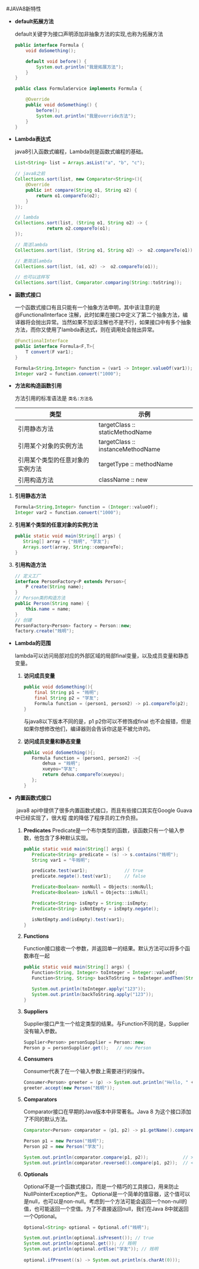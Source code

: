 #JAVA8新特性

* **default拓展方法**

  default关键字为接口声明添加非抽象方法的实现,也称为拓展方法

  ```java
  public interface Formula {
      void doSomething();
  
      default void before() {
          System.out.println("我是拓展方法");
      }
  }
  
  public class FormulaService implements Formula {
  
      @Override
      public void doSomething() {
          before();
          System.out.println("我是override方法");
      }
  }
  ```

* **Lambda表达式**

  java8引入函数式编程，Lambda则是函数式编程的基础。

  ```java
  List<String> list = Arrays.asList("a", "b", "c");
  
  // java8之前
  Collections.sort(list, new Comparator<String>(){
      @Override
      public int compare(String o1, String o2) {
          return o1.compareTo(o2);
      }
  });
  
  // lambda
  Collections.sort(list, (String o1, String o2) -> {
              return o2.compareTo(o1);
  });
  
  // 简洁lambda
  Collections.sort(list, (String o1, String o2) ->  o2.compareTo(o1));
  
  // 更简洁lambda
  Collections.sort(list, (o1, o2) ->  o2.compareTo(o1));
  
  // 也可以这样写
  Collections.sort(list, Comparator.comparing(String::toString));
  ```

* **函数式接口**

  一个函数式接口有且只能有一个抽象方法申明，其中该注意的是 @FunctionalInterface 注解，此时如果在接口中定义了第二个抽象方法，编译器将会抛出异常。当然如果不加该注解也不是不行，如果接口中有多个抽象方法，而你又使用了lambda表达式，则在调用处会抛出异常。

  ```java
  @FunctionalInterface
  public interface Formula<F,T>{
      T convert(F var1);
  }
  
  Formula<String,Integer> function = (var1 -> Integer.valueOf(var1));
  Integer var2 = function.convert("1000"); 
  ```

* **方法和构造函数引用**

  方法引用的标准语法是 `类名:方法名`

  | 类型                             | 示例                              |
  | -------------------------------- | --------------------------------- |
  | 引用静态方法                     | targetClass :: staticMethodName   |
  | 引用某个对象的实例方法           | targetClass :: instanceMethodName |
  | 引用某个类型的任意对象的实例方法 | targetType :: methodName          |
  | 引用构造方法                     | className :: new                  |

 1. **引用静态方法**

    ```java
    Formula<String,Integer> function = (Integer::valueOf);
    Integer var2 = function.convert("1000");
    ```

 2. **引用某个类型的任意对象的实例方法**

    ```java
    public static void main(String[] args) {
       String[] array = {"贱明", "学友"};
       Arrays.sort(array, String::compareTo);
    }
    ```

 3. **引用构造方法**

    ```java
    // 定义工厂
    interface PersonFactory<P extends Person>{
        P create(String name);
    }
    // Person类的构造方法
    public Person(String name) {
        this.name = name;
    }
    // 创建
    PersonFactory<Person> factory = Person::new;
    factory.create("贱明");
    ```

* **Lambda的范围**

  lambda可以访问局部对应的外部区域的局部final变量，以及成员变量和静态变量。

  1. **访问成员变量**

     ```java
     public void doSomething(){
         final String p1 = "贱明";
         final String p2 = "学友";
         Formula function = (person1, person2) -> p1.compareTo(p2);
     }
     ```

     与java8以下版本不同的是，p1 p2你可以不修饰成final 也不会报错，但是如果你想修改他们，编译器则会告诉你这是不被允许的。

  2. **访问成员变量和静态变量**

     ```java
     public void doSomething(){;
        Formula function = (person1, person2) ->{
            dehua = "贱明";
            xueyou="学友";
            return dehua.compareTo(xueyou);
        };
     }
     ```

* **内置函数式接口**

  ​		java8 api中提供了很多内置函数式接口，而且有些接口其实在Google Guava中已经实现了，很大程	度的降低了程序员的工作负担。

  1. **Predicates**
     Predicate是一个布尔类型的函数，该函数只有一个输入参数，他包含了多种默认实现。

     ```java
     public static void main(String[] args) {
        Predicate<String> predicate = (s) -> s.contains("贱明");
        String var1 = "牛贱明";
     
        predicate.test(var1);              // true
        predicate.negate().test(var1);     // false
     
        Predicate<Boolean> nonNull = Objects::nonNull;
        Predicate<Boolean> isNull = Objects::isNull;
     
        Predicate<String> isEmpty = String::isEmpty;
        Predicate<String> isNotEmpty = isEmpty.negate();
     
        isNotEmpty.and(isEmpty).test(var1);
     }
     ```

  2. **Functions**

     Function接口接收一个参数，并返回单一的结果。默认方法可以将多个函数串在一起

     ```java
     public static void main(String[] args) {
        Function<String, Integer> toInteger = Integer::valueOf;
        Function<String, String> backToString = toInteger.andThen(String::valueOf);
     
        System.out.println(toInteger.apply("123"));
        System.out.println(backToString.apply("123"));
     }
     ```

  3. **Suppliers**

     Supplier接口产生一个给定类型的结果。与Function不同的是，Supplier没有输入参数。

     ```java
     Supplier<Person> personSupplier = Person::new;
     Person p = personSupplier.get();   // new Person
     ```

  4. **Consumers**

     Consumer代表了在一个输入参数上需要进行的操作。

     ```java
     Consumer<Person> greeter = (p) -> System.out.println("Hello, " + p.getName());
     greeter.accept(new Person("贱明"));
     ```

  5. **Comparators**

     Comparator接口在早期的Java版本中非常著名。Java 8 为这个接口添加了不同的默认方法。

     ```java
     Comparator<Person> comparator = (p1, p2) -> p1.getName().compareTo(p2.getName());
     
     Person p1 = new Person("贱明");
     Person p2 = new Person("学友");
     
     System.out.println(comparator.compare(p1, p2));             // > 1105
     System.out.println(comparator.reversed().compare(p1, p2));  // < -1105
     ```

  6. **Optionals**

     Optional不是一个函数式接口，而是一个精巧的工具接口，用来防止NullPointerException产生。
     Optional是一个简单的值容器，这个值可以是null，也可以是non-null。考虑到一个方法可能会返回一个non-null的值，也可能返回一个空值。为了不直接返回null，我们在Java 8中就返回一个Optional。

     ```java
     Optional<String> optional = Optional.of("贱明");
     
     System.out.println(optional.isPresent()); // true      
     System.out.println(optional.get()); // 贱明   
     System.out.println(optional.orElse("学友")); // 贱明    
         
     optional.ifPresent((s) -> System.out.println(s.charAt(0))); 
     ```

     

  